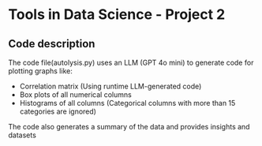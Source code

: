 # Tools in Data Science - Project 2
## Code description
The code file(autolysis.py) uses an LLM (GPT 4o mini) to generate code for plotting graphs like:
- Correlation matrix (Using runtime LLM-generated code)
- Box plots of all numerical columns
- Histograms of all columns (Categorical columns with more than 15 categories are ignored)

The code also generates a summary of the data and provides insights and datasets